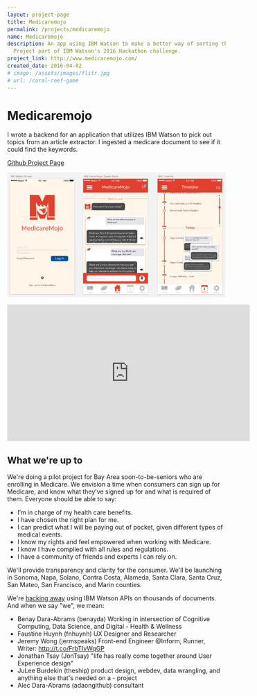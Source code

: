 ```yaml
---
layout: project-page
title: Medicaremojo
permalink: /projects/medicaremojo
name: Medicaremojo
description: An app using IBM Watson to make a better way of sorting through Medicare documentation.
  Project part of IBM Watson's 2016 Hackathon challenge.
project_link: http://www.medicaremojo.com/
created_date: 2016-04-02
# image: /assets/images/flitr.jpg
# url: /coral-reef-game
---
```


# Medicaremojo

I wrote a backend for an application that utilizes IBM Watson to pick out topics from an article extractor. I ingested a medicare document to see if it could find the keywords.

[Github Project Page](https://github.com/medicaremojo/ibmhack)

![medicaremojo app screenshots](/assets/images/mm-ibm-hack.png)

<iframe width="560" height="315" src="https://www.youtube.com/embed/N-x-24C38Kk" frameborder="0" allowfullscreen></iframe>

## What we're up to

We're doing a pilot project for Bay Area soon-to-be-seniors who are enrolling in Medicare. We envision a time when consumers can sign up for Medicare, and know what they’ve signed up for and what is required of them. Everyone should be able to say:

- I’m in charge of my health care benefits.
- I have chosen the right plan for me.
- I can predict what I will be paying out of pocket, given different types of medical events.
- I know my rights and feel empowered when working with Medicare.
- I know I have complied with all rules and regulations.
- I have a community of friends and experts I can rely on.

We'll provide transparency and clarity for the consumer. We'll be launching in Sonoma, Napa, Solano, Contra Costa, Alameda, Santa Clara, Santa Cruz, San Mateo, San Francisco, and Marin counties.

We're [hacking away](https://devpost.com/software/medicaremojo-hieqj8) using IBM Watson APIs on thousands of documents. And when we say "we", we mean:

- Benay Dara-Abrams (benayda)
Working in intersection of Cognitive Computing, Data Science, and Digital - Health & Wellness
- Faustine Huynh (fnhuynh)
UX Designer and Researcher
- Jeremy Wong (jermspeaks)
Front-end Engineer @Inform, Runner, Writer: http://t.co/FrbTIvWqGP
- Jonathan Tsay (JonTsay)
"life has really come together around User Experience design"
- JuLee Burdekin (theship)
product design, webdev, data wrangling, and anything else that's needed on a - project
- Alec Dara-Abrams (adaongithub)
consultant
